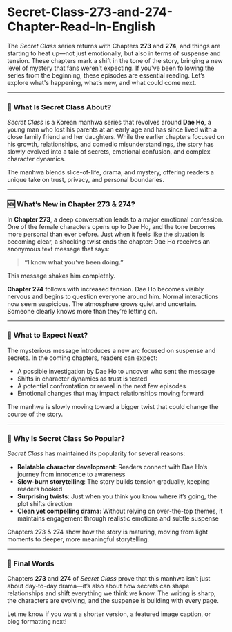 # Secret-Class-273-and-274-Chapter-Read-In-English


The *Secret Class* series returns with Chapters **273** and **274**, and things are starting to heat up—not just emotionally, but also in terms of suspense and tension. These chapters mark a shift in the tone of the story, bringing a new level of mystery that fans weren’t expecting. If you've been following the series from the beginning, these episodes are essential reading. Let’s explore what's happening, what’s new, and what could come next.

---

### 📖 **What Is Secret Class About?**

*Secret Class* is a Korean manhwa series that revolves around **Dae Ho**, a young man who lost his parents at an early age and has since lived with a close family friend and her daughters. While the earlier chapters focused on his growth, relationships, and comedic misunderstandings, the story has slowly evolved into a tale of secrets, emotional confusion, and complex character dynamics.

The manhwa blends slice-of-life, drama, and mystery, offering readers a unique take on trust, privacy, and personal boundaries.

---

### 🆕 **What’s New in Chapter 273 & 274?**

In **Chapter 273**, a deep conversation leads to a major emotional confession. One of the female characters opens up to Dae Ho, and the tone becomes more personal than ever before. Just when it feels like the situation is becoming clear, a shocking twist ends the chapter: Dae Ho receives an anonymous text message that says:

> **“I know what you’ve been doing.”**

This message shakes him completely.

**Chapter 274** follows with increased tension. Dae Ho becomes visibly nervous and begins to question everyone around him. Normal interactions now seem suspicious. The atmosphere grows quiet and uncertain. Someone clearly knows more than they’re letting on.

---

### 🔮 **What to Expect Next?**

The mysterious message introduces a new arc focused on suspense and secrets. In the coming chapters, readers can expect:

* A possible investigation by Dae Ho to uncover who sent the message
* Shifts in character dynamics as trust is tested
* A potential confrontation or reveal in the next few episodes
* Emotional changes that may impact relationships moving forward

The manhwa is slowly moving toward a bigger twist that could change the course of the story.

---

### 🌟 **Why Is Secret Class So Popular?**

*Secret Class* has maintained its popularity for several reasons:

* **Relatable character development**: Readers connect with Dae Ho’s journey from innocence to awareness
* **Slow-burn storytelling**: The story builds tension gradually, keeping readers hooked
* **Surprising twists**: Just when you think you know where it’s going, the plot shifts direction
* **Clean yet compelling drama**: Without relying on over-the-top themes, it maintains engagement through realistic emotions and subtle suspense

Chapters 273 & 274 show how the story is maturing, moving from light moments to deeper, more meaningful storytelling.

---

### 📝 **Final Words**

Chapters **273** and **274** of *Secret Class* prove that this manhwa isn’t just about day-to-day drama—it’s also about how secrets can shape relationships and shift everything we think we know. The writing is sharp, the characters are evolving, and the suspense is building with every page.


Let me know if you want a shorter version, a featured image caption, or blog formatting next!
